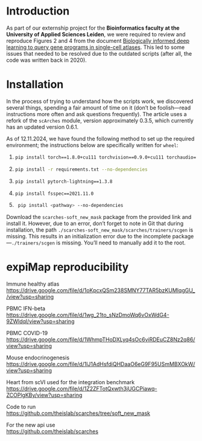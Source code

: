 # Introduction

As part of our externship project for the **Bioinformatics faculty at the University of Applied Sciences Leiden**, we were required to review and reproduce Figures 2 and 4 from the document [Biologically informed deep learning to query gene programs in single-cell atlases](https://www.nature.com/articles/s41556-022-01072-x). This led to some issues that needed to be resolved due to the outdated scripts (after all, the code was written back in 2020).

# Installation
In the process of trying to understand how the scripts work, we discovered several things, spending a fair amount of time on it (don’t be foolish—read instructions more often and ask questions frequently). The article uses a refork of the `scArches` module, version approximately 0.3.5, which currently has an updated version 0.6.1.

As of 12.11.2024, we have found the following method to set up the required environment; the instructions below are specifically written for `wheel`:

1. ```bash
   pip install torch==1.8.0+cu111 torchvision==0.9.0+cu111 torchaudio==0.8.0 -f https://download.pytorch.org/whl/torch_stable.html
   ```

2. ```bash
   pip install -r requirements.txt --no-dependencies
   ```

3. ```bash
   pip install pytorch-lightning==1.3.8
   ```

4. ```bash
   pip install fsspec==2021.11.0
   ```

5. ```bash
    pip install <pathway> --no-dependencies
    ```
 Download the `scarches-soft_new_mask` package from the provided link and install it. However, due to an error, don’t forget to note in Git that during installation, the path `./scarches-soft_new_mask/scarches/trainers/scgen` is missing. This results in an initialization error due to the incomplete package—`./trainers/scgen` is missing. You’ll need to manually add it to the root.



# expiMap reproducibility

Immune healthy atlas  
https://drive.google.com/file/d/1oKpcxQSm238SMNY77TAR5bzKUMIqgGU_/view?usp=sharing

PBMC IFN-beta  
https://drive.google.com/file/d/1wg_21to_sNzDmoWq6vOxWdG4-9ZWldql/view?usp=sharing

PBMC COVID-19  
https://drive.google.com/file/d/1WhmpTHoDXLyq4sOc6viRDEuCZ8Nz2q86/view?usp=sharing

Mouse endocrinogenesis  
https://drive.google.com/file/d/1lJ1AdHsfdiQHDaaO6eG9F95USmMBXOkW/view?usp=sharing

Heart from scVI used for the integration benchmark  
https://drive.google.com/file/d/1Z2ZFTotQxwth3jUGCPiawq-ZCOPlgKBy/view?usp=sharing

Code to run  
https://github.com/theislab/scarches/tree/soft_new_mask

For the new api use  
https://github.com/theislab/scarches
